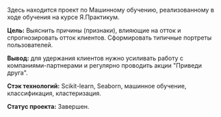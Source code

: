 
Здесь находится проект по Машинному обучению, реализованному в ходе обучения на курсе Я.Практикум. 

**Цель:** Выяснить причины (признаки), влияющие на отток и спрогнозировать отток клиентов. Сформировать типичные портреты пользователей.  

**Вывод:** для удержания клиентов нужно усиливать работу с компаниями-партнерами и регулярно проводить акции "Приведи друга". 

**Стэк технологий:** Scikit-learn, Seaborn, машинное обучение, классификация, кластеризация.

**Статус проекта:** Завершен.

